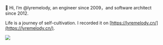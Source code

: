 👋 Hi, I’m @lyremelody, an engineer since 2009，and software architect since 2012.

Life is a journey of self-cultivation. I recorded it on [https://lyremelody.cn/](https://lyremelody.cn/).

<img align="left" src="https://github-readme-stats.vercel.app/api?username=lyremelody&show_icons=true&icon_color=805AD5&text_color=718096&bg_color=ffffff&hide_title=true" />

<!---
lyremelody/lyremelody is a ✨ special ✨ repository because its `README.md` (this file) appears on your GitHub profile.
You can click the Preview link to take a look at your changes.
--->
